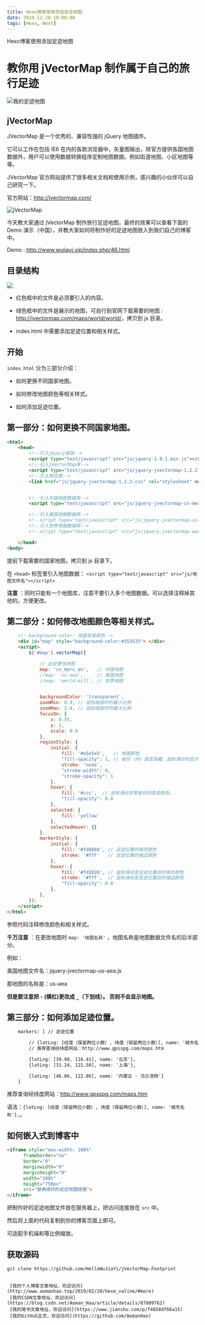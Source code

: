 ```yaml
---
title: Hexo博客使用添加足迹地图
date: 2020-12-20 10:08:00
tags: [Hexo, Next]
---
```

 
Hexo博客使用添加足迹地图
<!--more-->
# 教你用 jVectorMap 制作属于自己的旅行足迹

![我的足迹地图](http://wx1.sinaimg.cn/large/cf5b72a1ly1fvv1gupvz0j20xx0op760.jpg)

## jVectorMap

JVectorMap 是一个优秀的、兼容性强的 jQuery 地图插件。

它可以工作在包括 IE6 在内的各款浏览器中，矢量图输出，除官方提供各国地图数据外，用户可以使用数据转换程序定制地图数据。例如街道地图、小区地图等等。

JVectorMap 官方网站提供了很多相关文档和使用示例，感兴趣的小伙伴可以自己研究一下。

官方网站：<http://jvectormap.com/>

![jVectorMap](http://wx4.sinaimg.cn/large/cf5b72a1ly1fvv2t7olhjj20ss0e8jvo.jpg)

今天教大家通过 jVectorMap 制作旅行足迹地图，最终的效果可以查看下面的 Demo 演示（中国），并教大家如何将制作好的足迹地图嵌入到我们自己的博客中。

Demo : <http://www.wujiayi.vip/index.php/46.html>

## 目录结构

![](http://wx1.sinaimg.cn/large/cf5b72a1ly1fvv432zeqzj20b806gaaa.jpg)

- 红色框中的文件是必须要引入的内容。

- 绿色框中的文件是展示的地图，可自行到官网下载需要的地图 : <http://jvectormap.com/maps/world/world/>，拷贝到 js 目录。

- index.html 中需要添加足迹位置和相关样式。

## 开始

 `index.html` 分为三部分介绍：
 
 - 如何更换不同国家地图。
 
 
 - 如何修改地图颜色等相关样式。
 
 
 - 如何添加足迹位置。
 
## 第一部分：如何更换不同国家地图。
 
```html
<html>
	<head>
		<!--引入jQuery框架-->
		<script type="text/javascript" src="js/jquery-1.9.1.min.js"></script>
		<!--引入jVectorMap库-->
		<script type="text/javascript" src="js/jquery-jvectormap-1.2.2.min.js"></script>
		<!--引入样式表-->
		<link href="js/jquery-jvectormap-1.2.2.css" rel="stylesheet" media="screen">


		<!--引入中国地图数据库-->
		<script type="text/javascript" src="js/jquery-jvectormap-cn-merc-en.js"></script>

		<!--引入美国地图数据库-->
		<!--script type="text/javascript" src="js/jquery-jvectormap-us-aea.js"></script-->
		<!--引入世界地图数据库-->
		<!--script type="text/javascript" src="js/jquery-jvectormap-world-mill.js"></script-->

	</head>
<body>
```
提前下载需要的国家地图，拷贝到 js 目录下。

在 `<head>` 标签里引入地图数据： `<script type="text/javascript" src="js/地图文件名"></script>`

**注意** ：同时只能有一个地图库，注意不要引入多个地图数据。可以选择注释掉其他的，方便更改。

## 第二部分：如何修改地图颜色等相关样式。


```html
	<!--background-color: 地图背景颜色-->
	<div id="map" style="background-color:#353535"> </div>
	<script>
		$('#map').vectorMap({

			// 此处更改地图
			map: 'cn_merc_en',   // 中国地图
			//map: 'us-aea',     // 美国地图
			//map: 'world-mill', // 世界地图


			backgroundColor: 'transparent',
			zoomMin: 0.9, // 鼠标缩放时的最小比例
			zoomMax: 2.4, // 鼠标缩放时的最大比例
			focusOn: {
				x: 0.55,
				y: 2,
				scale: 0.9
			},
			regionStyle: {
				initial: {
					fill: '#e5e5e5',   // 地图颜色
					"fill-opacity": 1, // 省份（州）是否隐藏，鼠标滑动时显示; 1：显示，2：隐藏。
					stroke: 'none',
					"stroke-width": 0,
					"stroke-opacity": 1
				},
				hover: {
					fill: '#ccc',  // 鼠标滑动至某省份的高亮颜色。
					"fill-opacity": 0.8
				},
				selected: {
					fill: 'yellow'
				},
				selectedHover: {}
			},
			markerStyle: {
		        initial: {
		            fill: '#fd8888', // 足迹位置的填充颜色
		            stroke: '#fff'   // 足迹位置的描边颜色
		        },
				hover: {
					fill: '#fd2020', // 鼠标滑动至足迹位置后的填充颜色
					stroke: '#fff',  // 鼠标滑动至足迹位置后的描边颜色
					"fill-opacity": 0.8
				},
		    },
		});
	</script>
</html>

```
参照代码注释修改颜色和相关样式。

**千万注意** ：在更改地图时 `map: '地图名称'`  ，地图名称是地图数据文件名的后半部分。

例如：

美国地图文件名：jquery-jvectormap-us-aea.js

那地图的名称是：us-aea

**但是要注意把 `-` (横杠)更改成 `_`（下划线）。 否则不会显示地图。**

## 第三部分：如何添加足迹位置。

```html
	markers: [ // 足迹位置

		// {latLng: [经度（保留两位小数）, 纬度（保留两位小数）], name: '城市名称'},
		// 推荐查询经纬度网站：http://www.gpsspg.com/maps.htm

		{latLng: [39.90, 116.41], name: '北京'},
		{latLng: [31.24, 121.50], name: '上海'},

		{latLng: [46.06, 122.06], name: '内蒙古 - 乌兰浩特'}
	]

```

推荐查询经纬度网站：http://www.gpsspg.com/maps.htm

语法：`{latLng: [经度（保留两位小数）, 纬度（保留两位小数）], name: '城市名称'},`。

## 如何嵌入式到博客中

```html
<iframe style="max-width: 100%" 
      frameborder="no" 
      border="0" 
      marginwidth="0" 
      marginheight="0" 
      width="100%" 
      height="750px" 
      src="替换成你的足迹地图链接">                                        
</iframe>

```
把制作好的足迹地图文件放在服务器上，把访问连接放在 `src` 中。

然后将上面的代码复制到你的博客页面上即可。

可适配手机端和等比例缩放。

## 获取源码

```
git clone https://github.com/HelloWuJiaYi/jVectorMap-Footprint
```







```

 [我的个人博客文章地址，欢迎访问](http://www.aomanhao.top/2019/02/20/hexo_valine/#more)
 [我的CSDN文章地址，欢迎访问](https://blog.csdn.net/Aoman_Hao/article/details/87809762)
 [我的简书文章地址，欢迎访问](https://www.jianshu.com/p/f4658df66a15)
 [我的GitHub主页，欢迎访问](https://github.com/AomanHao)